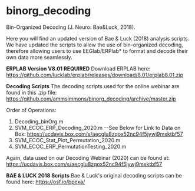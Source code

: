# binorg_decoding
Bin-Organized Decoding (J. Neuro: Bae&amp;Luck, 2018). 

Here you will find an updated version of Bae & Luck (2018) analysis scripts.  We have updated the scripts to allow the use of bin-organized decoding, therefore allowing users to use EEGlab/ERPlab* to format and decode their own data more seamlessly. 

**ERPLAB Version V8.01 REQUIRED** 
Download ERPLAB here: https://github.com/lucklab/erplab/releases/download/8.01/erplab8.01.zip

**Decoding Scripts** 
The decoding scripts used for the online webinar are found in this .zip file: https://github.com/ammsimmons/binorg_decoding/archive/master.zip

Order of Operations:
1. Decoding_binOrg.m
2. SVM_ECOC_ERP_Decoding_2020.m
	--See Below for Link to Data on Box:
https://ucdavis.box.com/s/aecglu8zqox52nc94f5jywj9mxktbf57
3. SVM_ECOC_Stat_Plot_Permutation_2020.m 
4. SVM_ECOC_ERP_PermutationTesting_2020.m

Again, data used on our Decoding Webinar (2020) can be found at:
https://ucdavis.box.com/s/aecglu8zqox52nc94f5jywj9mxktbf57

**BAE & LUCK 2018 Scripts** 
Bae & Luck's original decoding scripts can be found here:
https://osf.io/bpexa/